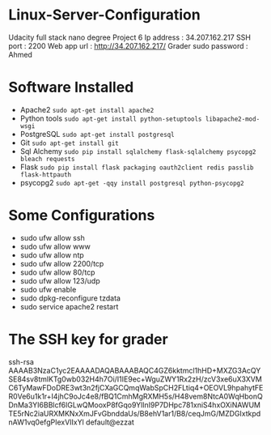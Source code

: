 # Linux-Server-Configuration
Udacity full stack nano degree Project 6
 Ip address : 34.207.162.217
 SSH port : 2200
 Web app url : http://34.207.162.217/
 Grader sudo password : Ahmed
 
# Software Installed
  * Apache2 ``` sudo apt-get install apache2 ```
  * Python tools ``` sudo apt-get install python-setuptools libapache2-mod-wsgi ```
  * PostgreSQL ``` sudo apt-get install postgresql ```
  * Git ``` sudo apt-get install git ```
  * Sql Alchemy ``` sudo pip install sqlalchemy flask-sqlalchemy psycopg2 bleach requests ```
  * Flask ``` sudo pip install flask packaging oauth2client redis passlib flask-httpauth ```
  * psycopg2 ``` sudo apt-get -qqy install postgresql python-psycopg2 ```

# Some Configurations
  * sudo ufw allow ssh
  * sudo ufw allow www
  * sudo ufw allow ntp
  * sudo ufw allow 2200/tcp
  * sudo ufw allow 80/tcp
  * sudo ufw allow 123/udp
  * sudo ufw enable 
  * sudo dpkg-reconfigure tzdata
  * sudo service apache2 restart
  
# The SSH key for grader
ssh-rsa AAAAB3NzaC1yc2EAAAADAQABAAABAQC4GZ6kktmcl1hHD+MXZG3AcQYSE84sv8tmlKTg0wb032H4h7Oi/I1IE9ec+WguZWY1Rx2zH/zcV3xe6uX3XVMC6TyMawFDoDRE3wt3n2fjCXaGCQmqWabSpCH2FLtiq4+OEOVL9hpahytFER0Ve6u1k1r+I4jhC9oJc4e8/fBQ1CmhMgRXMH5s/H48vem8NtcA0WqHbonQDnMa3YI6BBlcf6lGLwQMooxP8fGqo9YlInI9P7DHpc781xniS4hxOXiNAWUMTE5rNc2iaURXMKNxXmJFvGbnddaUs/B8ehV1ar1/B8/ceqJmG/MZDGIxtkpdnAW1vq0efgPIexVIIxYl default@ezzat





